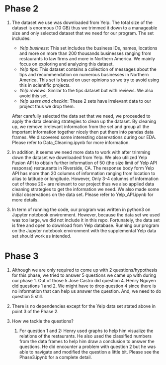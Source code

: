 # Phase 2

1. The dataset we use was downloaded from Yelp. The total size of the dataset is enormous (10 GB) thus we trimmed it down to a manageable size and only selected dataset that we need for our program. The set includes:
    - *Yelp business*: This set includes the business IDs, names, locations and more on more than 200 thousands businesses ranging from restaurants to law firms and more in Northern America. We mainly focus on exploring and analyzing this dataset. 
    - *Yelp tips*:  This dataset contains a collection of messages about the tips and recommendation on numerous businesses in Northern America. This set is based on user opinions so we try to avoid using this in scientific projects. 
    - *Yelp reviews*: Similar to the tips dataset but with reviews. We also avoid this set.
    - *Yelp users and checkin*: These 2 sets have irrelevant data to our project thus we drop them.
    
    After carefully selected the data set that we need, we proceeded to apply the data cleaning strategies to clean up the dataset. By cleaning up, we remove irrelevant information from the set and group all the important information together nicely then put them into pandas data frames. We discovered some interesting observations during our EDA. Please refer to Data_Cleaning.ipynb for more information.
    
2. In addition, it seems we need more data to work with after trimming down the dataset we downloaded from Yelp. We also utilized Yelp Fusion API to obtain further information of 50 (the size limit of Yelp API response) restaurants in Riverside, CA. The response body form Yelp API has more than 20 columns of information ranging from location to alias to latitude or longitude. However, Only 3-4 columns of information out of those 20+ are relevant to our project thus we also applied data cleaning strategies to get the information we need. We also made some initial observations on the data set. Please refer to Yelp_API.ipynb for more details.
   
3. In term of running the code, our program was written in python3 on Jupyter notebook environment. However, because the data set we used was too large, we did not include it in this repo. Fortunately, the data set is free and open to download from Yelp database. Running our program on the Jupyter notebook environment with the supplemental Yelp data set should work as intended.   

# Phase 3

1. Although we are only required to come up with 2 questions/hypothesis for this phase, we tried to answer 5 questions we came up with during our phase 1. Out of those 5 Jose Castro did question 4. Henry Nguyen did questions 1 and 2. We might have to drop question 4 since there is no information that can help us answer the question. And, we need to do question 5 still.

2. There is no dependencies except for the Yelp data set stated above in point 3 of the Phase 2.

3. How we tackle the questions?
    1. For question 1 and 2: Henry used graphs to help him visualize the relations of the restaurants. He also used the classified numbers from the data frames to help him draw a conclusion to answer the questions. He did encounter a problem with question 2 but he was able to navigate and modified the question a little bit. Please see the Phase3.ipynb for a complete detail. 
